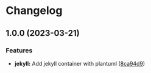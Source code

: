 # Changelog

## 1.0.0 (2023-03-21)


### Features

* **jekyll:** Add jekyll container with plantuml ([8ca94d9](https://github.com/plantuml/docker/commit/8ca94d96a8d65846ba5d61d25a55e43fef5da2c2))
